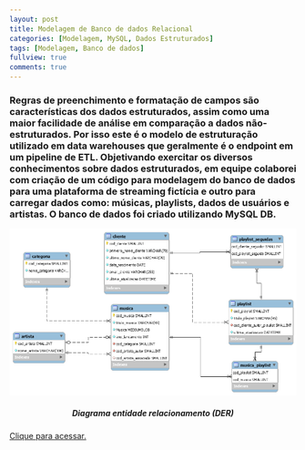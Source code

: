 ```yaml
---
layout: post
title: Modelagem de Banco de dados Relacional
categories: [Modelagem, MySQL, Dados Estruturados]
tags: [Modelagem, Banco de dados]
fullview: true
comments: true
---
```


### Regras de preenchimento e formatação de campos são características dos dados estruturados, assim como uma maior facilidade de análise em comparação a dados não-estruturados. Por isso este é o modelo de estruturação utilizado em data warehouses que geralmente é o endpoint em um pipeline de ETL. Objetivando exercitar os diversos conhecimentos sobre dados estruturados, em equipe colaborei com criação de um código para modelagem do banco de dados para uma plataforma de streaming fictícia e outro para carregar dados como: músicas, playlists, dados de usuários e artistas. O banco de dados foi criado utilizando MySQL DB.


<p align="center">
  <img src="https://raw.githubusercontent.com/misaelpedro/Modelagem_BD_Exemplo/dda422b308d8ed98822ad3e0adbc92867bece936/Der.png">
</p>

<h5 align="center"> Diagrama entidade relacionamento (DER)</h5>

<a class="btn btn-default" href="https://github.com/misaelpedro/Modelagem_BD_Exemplo/tree/dda422b308d8ed98822ad3e0adbc92867bece936"> Clique para acessar.</a>
